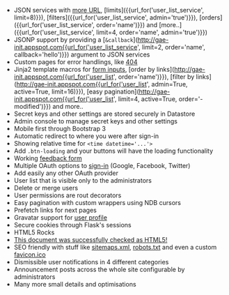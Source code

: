 - JSON services with
  [more URL]({{url_for('user_list_service')}}),
  [limits]({{url_for('user_list_service', limit=8)}}),
  [filters]({{url_for('user_list_service', admin='true')}}),
  [orders]({{url_for('user_list_service', order='name')}}) and
  [more..]({{url_for('user_list_service', limit=4, order='name', admin='true')}})
- JSONP support by providing a
  [`&callback`](http://gae-init.appspot.com{{url_for('user_list_service', limit=2, order='name', callback='hello')}})
  argument to JSON services
- Custom pages for error handlings, like [404](/404)
- Jinja2 template macros for
  [form inputs]({{url_for('feedback')}}),
  [order by links](http://gae-init.appspot.com{{url_for('user_list', order='name')}}),
  [filter by links](http://gae-init.appspot.com{{url_for('user_list', admin=True, active=True, limit=16)}}),
  [easy pagination](http://gae-init.appspot.com{{url_for('user_list', limit=4, active=True, order='-modified')}})
  and more..
- Secret keys and other settings are stored securely in Datastore
- Admin console to manage secret keys and other settings
- Mobile first through Bootstrap 3
- Automatic redirect to where you were after sign-in
- Showing relative time for `<time datetime='...'>`
- Add `.btn-loading` and your buttons will have the loading functionality
- Working [feedback form]({{url_for('feedback')}})
- Multiple OAuth options to [sign-in](https://gae-init.appspot.com/signin/)
  (Google, Facebook, Twitter)
- Add easily any other OAuth provider
- User list that is visible only to the administrators
- Delete or merge users
- User permissions are rout decorators
- Easy pagination with custom wrappers using NDB cursors
- Prefetch links for next pages
- Gravatar support for [user profile]({{url_for('profile')}})
- Secure cookies through Flask's sessions
- HTML5 Rocks
- [This document was successfully checked as HTML5!](http://validator.w3.org/check?verbose=1&uri={{request.host_url[:-1]}}{{request.path}})
- SEO friendly with stuff like [sitemaps.xml]({{url_for('sitemap')}}),
  [robots.txt](/robots.txt) and even a custom [favicon.ico](/favicon.ico)
- Dismissible user notifications in 4 different categories
- Announcement posts across the whole site configurable by administrators
- Many more small details and optimisations

